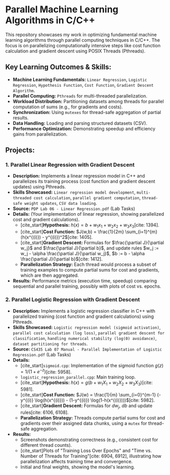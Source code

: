 # Parallel Machine Learning Algorithms in C/C++

This repository showcases my work in optimizing fundamental machine learning algorithms through parallel computing techniques in C/C++. The focus is on parallelizing computationally intensive steps like cost function calculation and gradient descent using POSIX Threads (Pthreads).

## Key Learning Outcomes & Skills:

* **Machine Learning Fundamentals:** `Linear Regression`, `Logistic Regression`, `Hypothesis Function`, `Cost Function`, `Gradient Descent Algorithm`.
* **Parallel Computing:** `Pthreads` for multi-threaded parallelization.
* **Workload Distribution:** Partitioning datasets among threads for parallel computation of sums (e.g., for gradients and costs).
* **Synchronization:** Using `mutexes` for thread-safe aggregation of partial results.
* **Data Handling:** Loading and parsing structured datasets (CSV).
* **Performance Optimization:** Demonstrating speedup and efficiency gains from parallelization.

## Projects:

### 1. Parallel Linear Regression with Gradient Descent
* **Description:** Implements a linear regression model in C++ and parallelizes its training process (cost function and gradient descent updates) using Pthreads.
* **Skills Showcased:** `Linear regression model development`, `multi-threaded cost calculation`, `parallel gradient computation`, `thread-safe weight updates`, `CSV data loading`.
* **Source:** `PDP Lab 06 - Linear Regression.pdf` (Lab Tasks)
* **Details:** (Your implementation of linear regression, showing parallelized cost and gradient calculations).
    * [cite_start]**Hypothesis:** $h(x) = b + w_1 x_1 + w_2 x_2 + w_3 x_3$[cite: 1394].
    * [cite_start]**Cost Function:** $J(w,b) = \frac{1}{2m} \sum_{i=1}^{m} (h(x^{(i)}) - y^{(i)})^2$[cite: 1405].
    * [cite_start]**Gradient Descent:** Formulas for $\frac{\partial J}{\partial w_j}$ and $\frac{\partial J}{\partial b}$, and update rules $w_j := w_j - \alpha \frac{\partial J}{\partial w_j}$, $b := b - \alpha \frac{\partial J}{\partial b}$[cite: 1412].
    * **Parallelization Strategy:** Each thread would process a subset of training examples to compute partial sums for cost and gradients, which are then aggregated.
* **Results:** Performance metrics (execution time, speedup) comparing sequential and parallel training, possibly with plots of cost vs. epochs.

### 2. Parallel Logistic Regression with Gradient Descent
* **Description:** Implements a logistic regression classifier in C++ with parallelized training (cost function and gradient calculations) using Pthreads.
* **Skills Showcased:** `Logistic regression model (sigmoid activation)`, `parallel cost calculation (log loss)`, `parallel gradient descent for classification`, `handling numerical stability (log(0) avoidance)`, `dataset partitioning for threads`.
* **Source:** `CS435 Lab 07 Manual - Parallel Implementation of Logistic Regression.pdf` (Lab Tasks)
* **Details:**
    * [cite_start]`sigmoid.cpp`: Implementation of the sigmoid function $g(z)=1/(1+e^{-z})$[cite: 5958].
    * `logistic_regression_parallel.cpp`: Main training loop.
    * [cite_start]**Hypothesis:** $h(x) = g(b + w_1 X_1 + w_2 X_2 + w_3 X_3)$[cite: 5981].
    * [cite_start]**Cost Function:** $J(w) = \frac{1}{m} \sum_{i=0}^{m-1} (-y^{(i)} \log(h(x^{(i)})) - (1-y^{(i)}) \log(1-h(x^{(i)})))$[cite: 5982].
    * [cite_start]**Gradient Descent:** Formulas for $dw_j$, $db$ and update rules[cite: 6106, 6108].
    * **Parallelization Strategy:** Threads compute partial sums for cost and gradients over their assigned data chunks, using a `mutex` for thread-safe aggregation.
* **Results:**
    * Screenshots demonstrating correctness (e.g., consistent cost for different thread counts).
    * [cite_start]Plots of "Training Loss Over Epochs" and "Time vs. Number of Threads for Training"[cite: 6904, 6912], illustrating how parallelization affects training time and convergence.
    * Initial and final weights, showing the model's learning.

